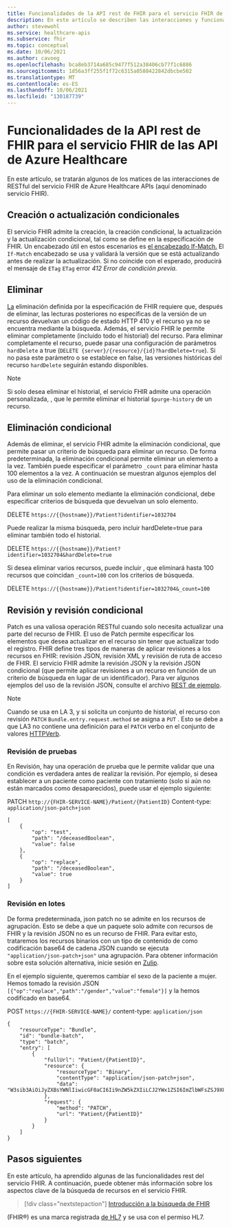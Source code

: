 ```yaml
---
title: Funcionalidades de la API rest de FHIR para el servicio FHIR de las API de Azure Healthcare
description: En este artículo se describen las interacciones y funcionalidades de RESTful para el servicio FHIR de Azure Healthcare APIs.
author: stevewohl
ms.service: healthcare-apis
ms.subservice: fhir
ms.topic: conceptual
ms.date: 10/06/2021
ms.author: cavoeg
ms.openlocfilehash: bca8eb3714a685c9477f512a38406cb77f1c6886
ms.sourcegitcommit: 1d56a3ff255f1f72c6315a0588422842dbcbe502
ms.translationtype: MT
ms.contentlocale: es-ES
ms.lasthandoff: 10/06/2021
ms.locfileid: "130187739"
---
```

# <a name="fhir-rest-api-capabilities-for-azure-healthcare-apis-fhir-service"></a>Funcionalidades de la API rest de FHIR para el servicio FHIR de las API de Azure Healthcare

En este artículo, se tratarán algunos de los matices de las interacciones de RESTful del servicio FHIR de Azure Healthcare APIs (aquí denominado servicio FHIR).


## <a name="conditional-createupdate"></a>Creación o actualización condicionales

El servicio FHIR admite la creación, la creación condicional, la actualización y la actualización condicional, tal como se define en la especificación de FHIR. Un encabezado útil en estos escenarios es [el encabezado If-Match.](https://www.hl7.org/fhir/http.html#concurrency) El `If-Match` encabezado se usa y validará la versión que se está actualizando antes de realizar la actualización. Si no coincide con el esperado, producirá el mensaje de `ETag` `ETag` error *412 Error de condición previa.* 

## <a name="delete"></a>Eliminar

[La](https://www.hl7.org/fhir/http.html#delete) eliminación definida por la especificación de FHIR requiere que, después de eliminar, las lecturas posteriores no específicas de la versión de un recurso devuelvan un código de estado HTTP 410 y el recurso ya no se encuentra mediante la búsqueda. Además, el servicio FHIR le permite eliminar completamente (incluido todo el historial) del recurso. Para eliminar completamente el recurso, puede pasar una configuración de parámetros `hardDelete` a true (`DELETE {server}/{resource}/{id}?hardDelete=true`). Si no pasa este parámetro o se establece en false, las versiones históricas del recurso `hardDelete` seguirán estando disponibles.

> [!NOTE]
> Si solo desea eliminar el historial, el servicio FHIR admite una operación personalizada, , que le permite eliminar el historial `$purge-history` de un recurso. 

## <a name="conditional-delete"></a>Eliminación condicional

Además de eliminar, el servicio FHIR admite la eliminación condicional, que permite pasar un criterio de búsqueda para eliminar un recurso. De forma predeterminada, la eliminación condicional permite eliminar un elemento a la vez. También puede especificar el parámetro `_count` para eliminar hasta 100 elementos a la vez. A continuación se muestran algunos ejemplos del uso de la eliminación condicional.

Para eliminar un solo elemento mediante la eliminación condicional, debe especificar criterios de búsqueda que devuelvan un solo elemento.

DELETE `https://{{hostname}}/Patient?identifier=1032704`

Puede realizar la misma búsqueda, pero incluir hardDelete=true para eliminar también todo el historial.

DELETE `https://{{hostname}}/Patient?identifier=1032704&hardDelete=true`

Si desea eliminar varios recursos, puede incluir , que eliminará hasta 100 recursos que coincidan `_count=100` con los criterios de búsqueda.

DELETE `https://{{hostname}}/Patient?identifier=1032704&_count=100`

## <a name="patch-and-conditional-patch"></a>Revisión y revisión condicional

Patch es una valiosa operación RESTful cuando solo necesita actualizar una parte del recurso de FHIR. El uso de Patch permite especificar los elementos que desea actualizar en el recurso sin tener que actualizar todo el registro. FHIR define tres tipos de maneras de aplicar revisiones a los recursos en FHIR: revisión JSON, revisión XML y revisión de ruta de acceso de FHIR. El servicio FHIR admite la revisión JSON y la revisión JSON condicional (que permite aplicar revisiones a un recurso en función de un criterio de búsqueda en lugar de un identificador). Para ver algunos ejemplos del uso de la revisión JSON, consulte el archivo [REST de ejemplo](https://github.com/microsoft/fhir-server/blob/main/docs/rest/PatchRequests.http).

> [!NOTE]
> Cuando se usa en LA 3, y si solicita un conjunto de historial, el recurso con revisión `PATCH` `Bundle.entry.request.method` se asigna a `PUT` . Esto se debe a que LA3 no contiene una definición para el `PATCH` verbo en el conjunto de valores [HTTPVerb](http://hl7.org/fhir/STU3/valueset-http-verb.html).

### <a name="testing-patch"></a>Revisión de pruebas

En Revisión, hay una operación de prueba que le permite validar que una condición es verdadera antes de realizar la revisión. Por ejemplo, si desea establecer a un paciente como paciente con tratamiento (solo si aún no están marcados como desaparecidos), puede usar el ejemplo siguiente: 

PATCH `http://{FHIR-SERVICE-NAME}/Patient/{PatientID}` Content-type: `application/json-patch+json`

```
[
    {
        "op": "test",
        "path": "/deceasedBoolean",
        "value": false
    },
    {
        "op": "replace",
        "path": "/deceasedBoolean",
        "value": true
    }
]

```

### <a name="patch-in-bundles"></a>Revisión en lotes

De forma predeterminada, json patch no se admite en los recursos de agrupación. Esto se debe a que un paquete solo admite con recursos de FHIR y la revisión JSON no es un recurso de FHIR. Para evitar esto, trataremos los recursos binarios con un tipo de contenido de como codificación base64 de cadena JSON cuando se ejecuta `"application/json-patch+json"` una agrupación. Para obtener información sobre esta solución alternativa, inicie sesión en [Zulip](https://chat.fhir.org/#narrow/stream/179166-implementers/topic/Transaction.20with.20PATCH.20request). 

En el ejemplo siguiente, queremos cambiar el sexo de la paciente a mujer. Hemos tomado la revisión JSON `[{"op":"replace","path":"/gender","value":"female"}]` y la hemos codificado en base64.

POST `https://{FHIR-SERVICE-NAME}/` content-type: `application/json`

```
{
    "resourceType": "Bundle",
    "id": "bundle-batch",
    "type": "batch",
    "entry": [
        {
            "fullUrl": "Patient/{PatientID}",
            "resource": {
                "resourceType": "Binary",
                "contentType": "application/json-patch+json",
                "data": "W3sib3AiOiJyZXBsYWNlIiwicGF0aCI6Ii9nZW5kZXIiLCJ2YWx1ZSI6ImZlbWFsZSJ9XQ=="
            },
            "request": { 
                "method": "PATCH",
                "url": "Patient/{PatientID}"
            }
        }
    ]
}

```

## <a name="next-steps"></a>Pasos siguientes

En este artículo, ha aprendido algunas de las funcionalidades rest del servicio FHIR. A continuación, puede obtener más información sobre los aspectos clave de la búsqueda de recursos en el servicio FHIR. 

>[!div class="nextstepaction"]
>[Introducción a la búsqueda de FHIR](overview-of-search.md)

(FHIR&#174;) es una marca registrada [de HL7](https://hl7.org/fhir/) y se usa con el permiso HL7.


